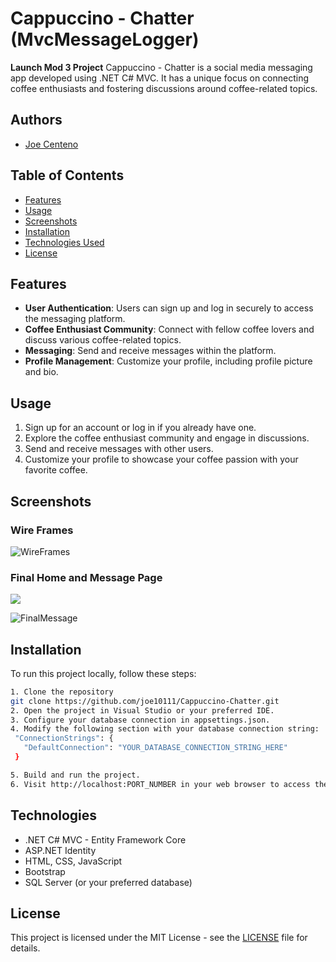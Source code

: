 # Cappuccino - Chatter (MvcMessageLogger)

**Launch Mod 3 Project**
Cappuccino - Chatter is a social media messaging app developed using .NET C# MVC. It has a unique focus on connecting coffee enthusiasts and fostering discussions around coffee-related topics.
## Authors
- [Joe Centeno](https://www.github.com/joe10111)
## Table of Contents
- [Features](#features)
- [Usage](#usage)
- [Screenshots](#screenshots)
- [Installation](#installation)
- [Technologies Used](#technologies)
- [License](#license)

## Features
- **User Authentication**: Users can sign up and log in securely to access the messaging platform.
- **Coffee Enthusiast Community**: Connect with fellow coffee lovers and discuss various coffee-related topics.
- **Messaging**: Send and receive messages within the platform.
- **Profile Management**: Customize your profile, including profile picture and bio.

## Usage 
1. Sign up for an account or log in if you already have one. 
2. Explore the coffee enthusiast community and engage in discussions. 
3. Send and receive messages with other users. 
4. Customize your profile to showcase your coffee passion with your favorite coffee.

## Screenshots
### Wire Frames
![WireFrames](https://lh4.googleusercontent.com/qEfs5KScRKFp6HPO0rZh5nPrzQ5WlPMOufuI1V6tG0ONNV8n-2fxze6xw5v5V4hkz4O-5EPWyNpMAR9Caq6MYvEk0fqwdo9JqNwcRZ8vZ-0ebX0bW3vJuW1TxQ93GR5NSYY0XdpE26ZQWDCKFjJ6FwTSQw=s2048)

### Final Home and Message Page
[![](https://cdn.loom.com/sessions/thumbnails/1efcbd6abf694bf5bfef012e9f5ccbba-with-play.gif)](https://www.loom.com/share/1efcbd6abf694bf5bfef012e9f5ccbba)

![FinalMessage](https://lh6.googleusercontent.com/-RMGba2Bh-odkZ5eL0vfEIOvkbaSwwFmlp5ltdcKQSSjG3Yh8EYUr3cVq9gKoq22Zx6NjKKIBrwkNOvXg-q4p4-SECy1Bi7M76JX5NrxKYDRPLjbx8jFKb5f2PTCX87ICEEmhBXpI7165JSXuOdyb6JS6A=s2048)

## Installation

To run this project locally, follow these steps:

``` Bash
1. Clone the repository
git clone https://github.com/joe10111/Cappuccino-Chatter.git
2. Open the project in Visual Studio or your preferred IDE.
3. Configure your database connection in appsettings.json.
4. Modify the following section with your database connection string:
 "ConnectionStrings": {
   "DefaultConnection": "YOUR_DATABASE_CONNECTION_STRING_HERE"
 }

5. Build and run the project.
6. Visit http://localhost:PORT_NUMBER in your web browser to access the application.
```

## Technologies
- .NET C# MVC - Entity Framework Core
- ASP.NET Identity 
- HTML, CSS, JavaScript 
- Bootstrap 
- SQL Server (or your preferred database)

## License 
This project is licensed under the MIT License - see the [LICENSE](LICENSE) file for details.
